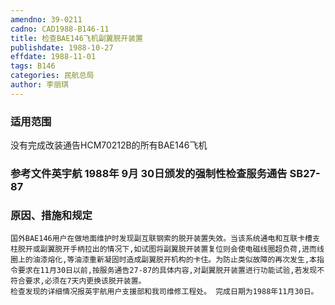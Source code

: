 ```yaml
---
amendno: 39-0211
cadno: CAD1988-B146-11
title: 检查BAE146飞机副翼脱开装置
publishdate: 1988-10-27
effdate: 1988-11-01
tags: B146
categories: 民航总局
author: 李丽琪
---
```


### 适用范围 
没有完成改装通告HCM70212B的所有BAE146飞机

<!--more-->
### 参考文件英宇航 1988年 9月 30日颁发的强制性检查服务通告 SB27-87 

### 原因、措施和规定 
    国外BAE146用户在做地面维护时发现副互联钢索的脱开装置失效。当该系统通电和互联卡槽支柱脱开或副翼脱开手柄拉出的情况下,如试图将副翼脱开装置复位则会使电磁线圈超负荷,进而线圈上的油漆熔化,等油漆重新凝固时造成副翼脱开机构的卡住。为防止类似故障的再次发生,本指令要求在11月30日以前,按服务通告27-87的具体内容,对副翼脱开装置进行功能试验,若发现不符合要求,必须在7天内更换该脱开装置。 
    检查发现的详细情况报英宇航用户支援部和我司维修工程处。 完成日期为1988年11月30日。
